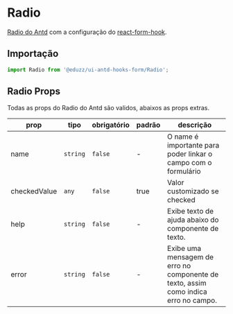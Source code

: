 # Radio

[Radio do Antd](https://ant.design/components/Radio/) com a
configuração do [react-form-hook](https://react-hook-form.com).

## Importação

```js
import Radio from '@eduzz/ui-antd-hooks-form/Radio';
```

## Radio Props

Todas as props do Radio do Antd são validos, abaixos as props extras.

| prop         | tipo     | obrigatório | padrão | descrição                                                                           |
| ------------ | -------- | ----------- | ------ | ----------------------------------------------------------------------------------- |
| name         | `string` | `false`     | -      | O name é importante para poder linkar o campo com o formulário                      |
| checkedValue | `any`    | `false`     | true   | Valor customizado se checked                                                        |
| help         | `string` | `false`     | -      | Exibe texto de ajuda abaixo do componente de texto.                                 |
| error        | `string` | `false`     | -      | Exibe uma mensagem de erro no componente de texto, assim como indica erro no campo. |
